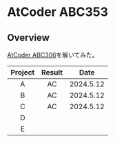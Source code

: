 # AtCoder ABC353

## Overview

[AtCoder ABC306](https://atcoder.jp/contests/abc353)を解いてみた。

| Project | Result |   Date    |
| :-----: | :----: | :-------: |
|    A    |   AC   | 2024.5.12 |
|    B    |   AC   | 2024.5.12 |
|    C    |   AC   | 2024.5.12 |
|    D    |        |           |
|    E    |        |           |

##
